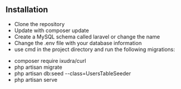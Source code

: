 ## Installation

- Clone the repository
- Update with composer update
- Create a MySQL schema called laravel or change the name
- Change the .env file with your database information
- use cmd in the project directory and run the following migrations:
+ composer require ixudra/curl 
+ php artisan migrate
+ php artisan db:seed --class=UsersTableSeeder
+ php artisan serve